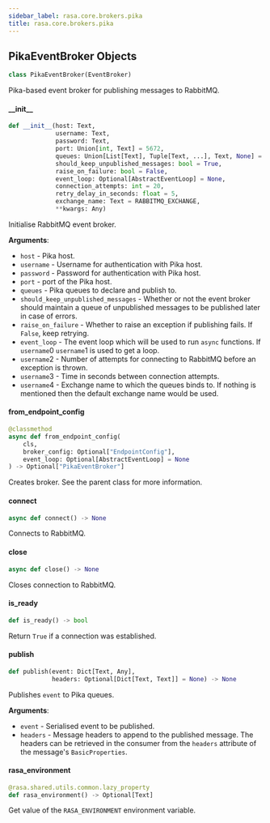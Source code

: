 ```yaml
---
sidebar_label: rasa.core.brokers.pika
title: rasa.core.brokers.pika
---
```

## PikaEventBroker Objects

```python
class PikaEventBroker(EventBroker)
```

Pika-based event broker for publishing messages to RabbitMQ.

#### \_\_init\_\_

```python
def __init__(host: Text,
             username: Text,
             password: Text,
             port: Union[int, Text] = 5672,
             queues: Union[List[Text], Tuple[Text, ...], Text, None] = None,
             should_keep_unpublished_messages: bool = True,
             raise_on_failure: bool = False,
             event_loop: Optional[AbstractEventLoop] = None,
             connection_attempts: int = 20,
             retry_delay_in_seconds: float = 5,
             exchange_name: Text = RABBITMQ_EXCHANGE,
             **kwargs: Any)
```

Initialise RabbitMQ event broker.

**Arguments**:

- `host` - Pika host.
- `username` - Username for authentication with Pika host.
- `password` - Password for authentication with Pika host.
- `port` - port of the Pika host.
- `queues` - Pika queues to declare and publish to.
- `should_keep_unpublished_messages` - Whether or not the event broker should
  maintain a queue of unpublished messages to be published later in
  case of errors.
- `raise_on_failure` - Whether to raise an exception if publishing fails. If
  `False`, keep retrying.
- `event_loop` - The event loop which will be used to run `async` functions. If
  `username`0 `username`1 is used to get a loop.
- `username`2 - Number of attempts for connecting to RabbitMQ before
  an exception is thrown.
- `username`3 - Time in seconds between connection attempts.
- `username`4 - Exchange name to which the queues binds to.
  If nothing is mentioned then the default exchange name would be used.

#### from\_endpoint\_config

```python
@classmethod
async def from_endpoint_config(
    cls,
    broker_config: Optional["EndpointConfig"],
    event_loop: Optional[AbstractEventLoop] = None
) -> Optional["PikaEventBroker"]
```

Creates broker. See the parent class for more information.

#### connect

```python
async def connect() -> None
```

Connects to RabbitMQ.

#### close

```python
async def close() -> None
```

Closes connection to RabbitMQ.

#### is\_ready

```python
def is_ready() -> bool
```

Return `True` if a connection was established.

#### publish

```python
def publish(event: Dict[Text, Any],
            headers: Optional[Dict[Text, Text]] = None) -> None
```

Publishes `event` to Pika queues.

**Arguments**:

- `event` - Serialised event to be published.
- `headers` - Message headers to append to the published message. The headers
  can be retrieved in the consumer from the `headers` attribute of the
  message&#x27;s `BasicProperties`.

#### rasa\_environment

```python
@rasa.shared.utils.common.lazy_property
def rasa_environment() -> Optional[Text]
```

Get value of the `RASA_ENVIRONMENT` environment variable.

